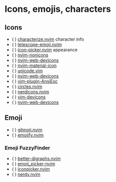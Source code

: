 # Icons, emojis, characters
## Icons
* ( ) [characterize.nvim](https://github.com/delphinus/characterize.nvim) character info
* ( ) [telescope-emoji.nvim](https://github.com/xiyaowong/telescope-emoji.nvim)
* ( ) [icon-picker.nvim](https://github.com/ziontee113/icon-picker.nvim) appearance
* ( ) [nvim-nonicons](https://github.com/yamatsum/nvim-nonicons)
* ( ) [nvim-web-devicons](https://github.com/nvim-tree/nvim-web-devicons)
* ( ) [nvim-material-icon](https://github.com/DaikyXendo/nvim-material-icon)
* ( ) [unicode.vim](https://github.com/chrisbra/unicode.vim)
* ( ) [nvim-web-devicons](https://github.com/kyazdani42/nvim-web-devicons)
* ( ) [vim-plugin-AnsiEsc](https://github.com/powerman/vim-plugin-AnsiEsc)
* ( ) [circles.nvim](https://github.com/projekt0n/circles.nvim) 
* ( ) [nerdicons.nvim](https://github.com/nvimdev/nerdicons.nvim) 
* ( ) [vim-devicons](https://github.com/ryanoasis/vim-devicons) 
* ( ) [nvim-web-devicons ](https://github.com/nvim-tree/nvim-web-devicons )
## Emoji
* ( ) [gitmoji.nvim](https://github.com/Dynge/gitmoji.nvim)
* ( ) [emojify.nvim](https://github.com/ronisbr/emojify.nvim)
### Emoji FuzzyFinder
* ( ) [better-digraphs.nvim](https://github.com/protex/better-digraphs.nvim)
* ( ) [emoji_picker-nvim](https://github.com/WilsonOh/emoji_picker-nvim)
* ( ) [iconpicker.nvim](https://github.com/mrjones2014/iconpicker.nvim)
* ( ) [nerdy.nvim](https://github.com/2KAbhishek/nerdy.nvim)

